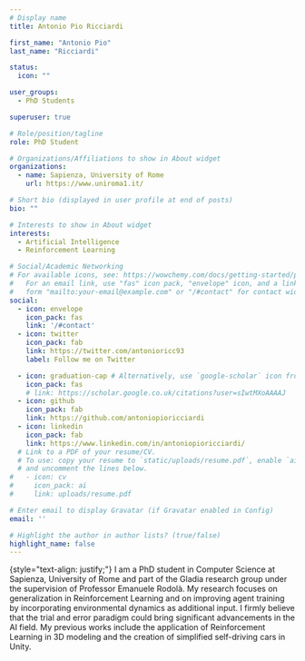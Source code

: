 ```yaml
---
# Display name
title: Antonio Pio Ricciardi

first_name: "Antonio Pio"
last_name: "Ricciardi"

status:
  icon: ""

user_groups:
  - PhD Students

superuser: true

# Role/position/tagline
role: PhD Student

# Organizations/Affiliations to show in About widget
organizations:
  - name: Sapienza, University of Rome
    url: https://www.uniroma1.it/

# Short bio (displayed in user profile at end of posts)
bio: ""

# Interests to show in About widget
interests:
  - Artificial Intelligence
  - Reinforcement Learning

# Social/Academic Networking
# For available icons, see: https://wowchemy.com/docs/getting-started/page-builder/#icons
#   For an email link, use "fas" icon pack, "envelope" icon, and a link in the
#   form "mailto:your-email@example.com" or "/#contact" for contact widget.
social:
  - icon: envelope
    icon_pack: fas
    link: '/#contact'
  - icon: twitter
    icon_pack: fab
    link: https://twitter.com/antonioricc93
    label: Follow me on Twitter

  - icon: graduation-cap # Alternatively, use `google-scholar` icon from `ai` icon pack
    icon_pack: fas
    # link: https://scholar.google.co.uk/citations?user=sIwtMXoAAAAJ
  - icon: github
    icon_pack: fab
    link: https://github.com/antoniopioricciardi
  - icon: linkedin
    icon_pack: fab
    link: https://www.linkedin.com/in/antoniopioricciardi/
  # Link to a PDF of your resume/CV.
  # To use: copy your resume to `static/uploads/resume.pdf`, enable `ai` icons in `params.yaml`,
  # and uncomment the lines below.
#   - icon: cv
#     icon_pack: ai
#     link: uploads/resume.pdf

# Enter email to display Gravatar (if Gravatar enabled in Config)
email: ''

# Highlight the author in author lists? (true/false)
highlight_name: false
---
```



{style="text-align: justify;"}
I am a PhD student in Computer Science at Sapienza, University of Rome and part of the Gladia research group under the supervision of Professor Emanuele Rodolà. 
My research focuses on generalization in Reinforcement Learning and on improving agent training by incorporating environmental dynamics as additional input. I firmly believe that the trial and error paradigm could bring significant advancements in the AI field. My previous works include the application of Reinforcement Learning in 3D modeling and the creation of simplified self-driving cars in Unity.

